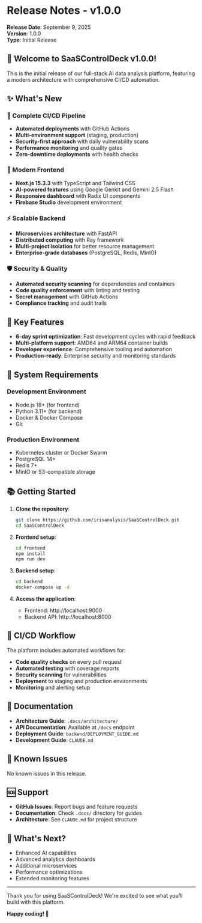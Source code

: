 # Release Notes - v1.0.0

**Release Date**: September 9, 2025  
**Version**: 1.0.0  
**Type**: Initial Release

## 🎉 Welcome to SaaSControlDeck v1.0.0!

This is the initial release of our full-stack AI data analysis platform, featuring a modern architecture with comprehensive CI/CD automation.

## ✨ What's New

### 🚀 Complete CI/CD Pipeline
- **Automated deployments** with GitHub Actions
- **Multi-environment support** (staging, production)
- **Security-first approach** with daily vulnerability scans
- **Performance monitoring** and quality gates
- **Zero-downtime deployments** with health checks

### 🎨 Modern Frontend
- **Next.js 15.3.3** with TypeScript and Tailwind CSS
- **AI-powered features** using Google Genkit and Gemini 2.5 Flash
- **Responsive dashboard** with Radix UI components
- **Firebase Studio** development environment

### ⚡ Scalable Backend
- **Microservices architecture** with FastAPI
- **Distributed computing** with Ray framework  
- **Multi-project isolation** for better resource management
- **Enterprise-grade databases** (PostgreSQL, Redis, MinIO)

### 🛡️ Security & Quality
- **Automated security scanning** for dependencies and containers
- **Code quality enforcement** with linting and testing
- **Secret management** with GitHub Actions
- **Compliance tracking** and audit trails

## 🎯 Key Features

- **6-day sprint optimization**: Fast development cycles with rapid feedback
- **Multi-platform support**: AMD64 and ARM64 container builds
- **Developer experience**: Comprehensive tooling and automation
- **Production-ready**: Enterprise security and monitoring standards

## 🔧 System Requirements

### Development Environment
- Node.js 18+ (for frontend)
- Python 3.11+ (for backend)
- Docker & Docker Compose
- Git

### Production Environment
- Kubernetes cluster or Docker Swarm
- PostgreSQL 14+
- Redis 7+
- MinIO or S3-compatible storage

## 📚 Getting Started

1. **Clone the repository**:
   ```bash
   git clone https://github.com/irisanalysis/SaaSControlDeck.git
   cd SaaSControlDeck
   ```

2. **Frontend setup**:
   ```bash
   cd frontend
   npm install
   npm run dev
   ```

3. **Backend setup**:
   ```bash
   cd backend
   docker-compose up -d
   ```

4. **Access the application**:
   - Frontend: http://localhost:9000
   - Backend API: http://localhost:8000

## 🔄 CI/CD Workflow

The platform includes automated workflows for:
- **Code quality checks** on every pull request
- **Automated testing** with coverage reports
- **Security scanning** for vulnerabilities
- **Deployment** to staging and production environments
- **Monitoring** and alerting setup

## 📖 Documentation

- **Architecture Guide**: `.docs/architecture/`
- **API Documentation**: Available at `/docs` endpoint
- **Deployment Guide**: `backend/DEPLOYMENT_GUIDE.md`
- **Development Guide**: `CLAUDE.md`

## 🐛 Known Issues

No known issues in this release.

## 🆘 Support

- **GitHub Issues**: Report bugs and feature requests
- **Documentation**: Check `.docs/` directory for guides
- **Architecture**: See `CLAUDE.md` for project structure

## 🚀 What's Next?

- Enhanced AI capabilities
- Advanced analytics dashboards
- Additional microservices
- Performance optimizations
- Extended monitoring features

---

Thank you for using SaaSControlDeck! We're excited to see what you'll build with this platform.

**Happy coding! 🎉**